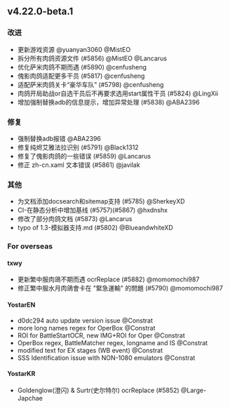 ## v4.22.0-beta.1

### 改进

- 更新游戏资源 @yuanyan3060 @MistEO
- 拆分所有肉鸽资源文件 (#5856) @MistEO @Lancarus
- 优化萨米肉鸽不期而遇 (#5890) @cenfusheng
- 傀影肉鸽适配更多干员 (#5817) @cenfusheng
- 适配萨米肉鸽关卡“豪华车队” (#5798) @cenfusheng
- 肉鸽开局助战or自选干员后不再要求选用start属性干员 (#5824) @LingXii
- 增加强制替换adb的信息提示，增加异常处理 (#5838) @ABA2396

### 修复

- 强制替换adb报错 @ABA2396
- 修复纯烬艾雅法拉识别 (#5791) @Black1312
- 修复了傀影肉鸽的一些错误 (#5859) @Lancarus
- 修正 zh-cn.xaml 文本错误 (#5861) @javilak

### 其他

- 为文档添加docsearch和sitemap支持 (#5785) @SherkeyXD
- CI-在静态分析中增加基线 (#5757)(#5867) @hxdnshx
- 修改了部分肉鸽文档 (#5873) @Lancarus
- typo of 1.3-模拟器支持.md (#5802) @BlueandwhiteXD

### For overseas

#### txwy

- 更新繁中服肉鴿不期而遇 ocrReplace (#5882) @momomochi987
- 修正繁中服水月肉鴿會卡在 "緊急運輸" 的問題 (#5790) @momomochi987

#### YostarEN

- d0dc294 auto update version issue @Constrat
- more long names regex for OperBox @Constrat
- ROI for BattleStartOCR, new IMG+ROI for Oper @Constrat
- OperBox regex, BattleMatcher regex, longname and IS @Constrat
- modified text for EX stages (WB event) @Constrat
- SSS Identification issue with NON-1080 emulators @Constrat

#### YostarKR

- Goldenglow(澄闪) & Surtr(史尔特尔) ocrReplace (#5852) @Large-Japchae
